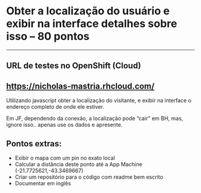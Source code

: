 # Obter a localização do usuário e exibir na interface detalhes sobre isso – 80 pontos

----
URL de testes no OpenShift (Cloud)
----
https://nicholas-mastria.rhcloud.com/
----

Utilizando javascript obter a localização do visitante, e exibir na interface o endereço completo de onde ele estiver.

Em JF, dependendo da conexão, a localização pode “cair” em BH, mas, ignore isso.. apenas use os dados e apresente.

## Pontos extras:

- Exibir o mapa com um pin no exato local
- Calcular a distância deste ponto até a App Machine (-21.7725621,-43.3469667)
- Criar um repositório para o código com readme bem escrito 
- Documentar em inglês
